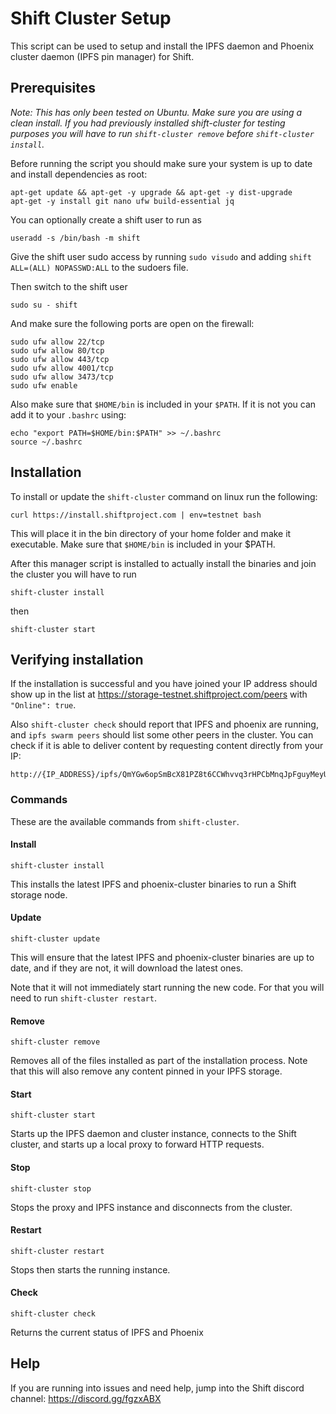# Shift Cluster Setup

This script can be used to setup and install the IPFS daemon and Phoenix cluster daemon (IPFS pin manager) for Shift.

## Prerequisites

*Note: This has only been tested on Ubuntu. Make sure you are using a clean install. If you had previously installed shift-cluster for testing purposes you will have to run `shift-cluster remove` before `shift-cluster install`.*

Before running the script you should make sure your system is up to date and install dependencies as root:

```
apt-get update && apt-get -y upgrade && apt-get -y dist-upgrade
apt-get -y install git nano ufw build-essential jq
```

You can optionally create a shift user to run as

```
useradd -s /bin/bash -m shift
```

Give the shift user sudo access by running `sudo visudo` and adding `shift ALL=(ALL) NOPASSWD:ALL` to the sudoers file.

Then switch to the shift user

```
sudo su - shift
```

And make sure the following ports are open on the firewall:

```
sudo ufw allow 22/tcp
sudo ufw allow 80/tcp
sudo ufw allow 443/tcp
sudo ufw allow 4001/tcp
sudo ufw allow 3473/tcp
sudo ufw enable
```

Also make sure that `$HOME/bin` is included in your `$PATH`. If it is not you can add it to your `.bashrc` using:

```
echo "export PATH=$HOME/bin:$PATH" >> ~/.bashrc
source ~/.bashrc
```

## Installation

To install or update the `shift-cluster` command on linux run the following:

```
curl https://install.shiftproject.com | env=testnet bash
```

This will place it in the bin directory of your home folder and make it executable. Make sure that `$HOME/bin` is included in your $PATH.

After this manager script is installed to actually install the binaries and join the cluster you will have to run

```
shift-cluster install
```

then

```
shift-cluster start
```

## Verifying installation

If the installation is successful and you have joined your IP address should show up in the list at https://storage-testnet.shiftproject.com/peers with `"Online": true`.

Also `shift-cluster check` should report that IPFS and phoenix are running, and `ipfs swarm peers` should list some other peers in the cluster. You can check if it is able to deliver content by requesting content directly from your IP:

```
http://{IP_ADDRESS}/ipfs/QmYGw6opSmBcX81PZ8t6CCWhvvq3rHPCbMnqJpFguyMeyU/img/logo.png
```

### Commands

These are the available commands from `shift-cluster`.

#### Install

```
shift-cluster install
```

This installs the latest IPFS and phoenix-cluster binaries to run a Shift storage node.

#### Update

```
shift-cluster update
```

This will ensure that the latest IPFS and phoenix-cluster binaries are up to date, and if they are not, it will download the latest ones.

Note that it will not immediately start running the new code. For that you will need to run `shift-cluster restart`.

#### Remove

```
shift-cluster remove
```

Removes all of the files installed as part of the installation process. Note that this will also remove any content pinned in your IPFS storage.

#### Start

```
shift-cluster start
```

Starts up the IPFS daemon and cluster instance, connects to the Shift cluster, and starts up a local proxy to forward HTTP requests.

#### Stop

```
shift-cluster stop
```

Stops the proxy and IPFS instance and disconnects from the cluster.

#### Restart

```
shift-cluster restart
```

Stops then starts the running instance.

#### Check

```
shift-cluster check
```

Returns the current status of IPFS and Phoenix

## Help

If you are running into issues and need help, jump into the Shift discord channel: https://discord.gg/fgzxABX
